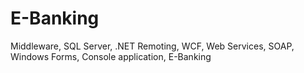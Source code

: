 # E-Banking

Middleware, SQL Server, .NET Remoting, WCF, Web Services, SOAP, Windows Forms, Console application, E-Banking
